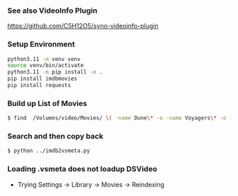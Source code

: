 ### See also VideoInfo Plugin

https://github.com/C5H12O5/syno-videoinfo-plugin

### Setup Environment

```sh
python3.11 -m venv venv
source venv/bin/activate
python3.11 -m pip install -e .
pip install imdbmovies
pip install requests
```

### Build up List of Movies


```sh
$ find  /Volumes/video/Movies/ \( -name Dune\* -o -name Voyagers\* -o -name Titanic\* \) ! -type d ! -name \*srt ! -name \*idx ! -name \*sub ! -name .DS_Store ! -name \*txt ! -name \*.vsmeta  | sed 's/\/Volumes\/video\/Movies\/\///'  | sort | python build_csv.py  > movie_titles.csv 
```

### Search and then copy back
```sh
$ python ../imdb2vsmeta.py
```

### Loading .vsmeta does not loadup DSVideo

* Trying Settings -> Library -> Movies -> Reindexing

